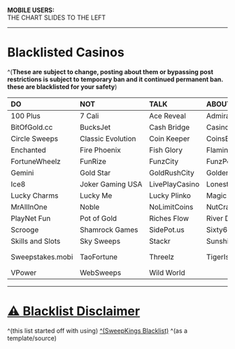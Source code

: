 **MOBILE USERS:**  
THE CHART SLIDES TO THE LEFT

---

# Blacklisted Casinos  
^(**These are subject to change, posting about them or bypassing post restrictions is subject to temporary ban and it continued permanent ban. these are blacklisted for your safety**)  
  
|**DO**|**NOT**|**TALK**|**ABOUT**|**THESE**|**CASINOS**|  
|:-|:-|:-|:-|:-|:-|  
|100&nbsp;Plus|7&nbsp;Cali|Ace&nbsp;Reveal|Admiral|Betcoin&#46;social|BitBetWin|  
|BitOfGold&#46;cc|BucksJet|Cash&nbsp;Bridge|Casino&nbsp;Royale|Chicago&nbsp;Sweeps|Chip'N&nbsp;Win|  
|Circle&nbsp;Sweeps|Classic&nbsp;Evolution|Coin&nbsp;Keeper|CoinsBucks|CosmoSlots|Dollar&nbsp;Mills|  
|Enchanted|Fire&nbsp;Phoenix|Fish&nbsp;Glory|Flamingo7|Fortune&nbsp;Slots|Fortune&nbsp;Wave|  
|FortuneWheelz|FunRize|FunzCity|FunzPoints|Galaxy&nbsp;World|Gamesroom777|  
|Gemini|Gold&nbsp;Star|GoldRushCity|Golden&nbsp;Dragon|Golden&nbsp;Reel|Golden&nbsp;Treasure|  
|Ice8|Joker&nbsp;Gaming&nbsp;USA|LivePlayCasino|Lonestar&#46;pro|Lucky&nbsp;6|Lucky&nbsp;777|  
|Lucky&nbsp;Charms|Lucky&nbsp;Me|Lucky&nbsp;Plinko|Magic&nbsp;City|Mega&nbsp;Win|Moozi|  
|MrAllInOne|Noble|NoLimitCoins|NutCracker|one-slots&#46;top|Paradise|PayDay&nbsp;Sweeps|  
|PlayNet&nbsp;Fun|Pot&nbsp;of&nbsp;Gold|Riches&nbsp;Flow|River&nbsp;Dragon|Riversweeps|Roll&nbsp;Royale|  
|Scrooge|Shamrock&nbsp;Games|SidePot&#46;us|Sixty6|Skill&nbsp;Quest|SkillMachine&#46;net|SkillMine&#46;net|  
|Skills&nbsp;and&nbsp;Slots|Sky&nbsp;Sweeps|Stackr|SunshineSweeps|SweepSlots|SweepShark|  
|Sweepstakes&#46;mobi|TaoFortune|Threelz|TigerIsHome|ToraTora|Ultrapower-Games|Vegas&nbsp;X|  
|VPower|WebSweeps|Wild&nbsp;World| 

---

# [⚠️ Blacklist Disclaimer](https://www.reddit.com/r/CasinoFreebies/wiki/blacklisted_casinos/disclaimer)  

^(this list started off with using) [^(SweepKings Blacklist)](https://sweepskings.com/untrustworthy) ^(as a template/source)